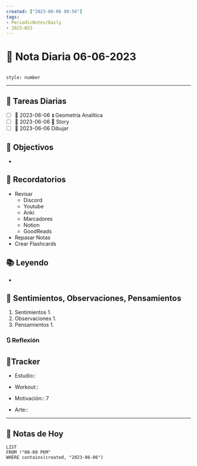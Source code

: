 ```yaml
---
created: ["2023-06-06 08:56"]
tags:
- PeriodicNotes/Daily
- 2023-W23
---
```


# 📅 Nota Diaria 06-06-2023
```toc

style: number

```

---
## 🔷 Tareas Diarias
- [ ] 📅 2023-06-06 ⏫ Geometría Analítica
- [ ] 📅 2023-06-06 🔼 Story
- [ ] 📅 2023-06-06 Dibujar

## 🎯 Objectivos
- 
## 📕 Recordatorios
- Revisar
	- Discord
	- Youtube
	- Anki
	- Marcadores
	- Notion
	- GoodReads
- Repasar Notas
- Crear Flashcards

## 📚 Leyendo
- 
## 💬 Sentimientos, Observaciones, Pensamientos 
1. Sentimientos
	1. 
2. Observaciones
	1. 
3. Pensamientos
	1. 
### 🔃 Reflexión

## 🔷Tracker

- Estudio::

- Workout::

- Motivación:: 7

- Arte::
---

## 📅 Notas de Hoy
```dataview
LIST 
FROM !"00-09 PKM" 
WHERE contains(created, "2023-06-06")
```